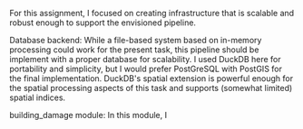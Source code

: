 For this assignment, I focused on creating infrastructure that is scalable and robust enough to support the envisioned pipeline.

Database backend: While a file-based system based on in-memory processing could work for the present task, this pipeline should be implement with a proper database for scalability. I used DuckDB here for portability and simplicity, but I would prefer PostGreSQL with PostGIS for the final implementation. DuckDB's spatial extension is powerful enough for the spatial processing aspects of this task and supports (somewhat limited) spatial indices.

building_damage module: In this module, I

